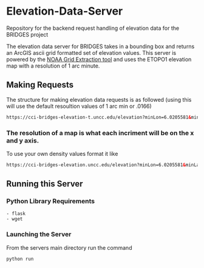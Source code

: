 # Elevation-Data-Server
Repository for the backend request handling of elevation data for the BRIDGES project

The elevation data server for BRIDGES takes in a bounding box and returns an ArcGIS ascii grid formatted set of elevation values. This server is powered by the [NOAA Grid Extraction tool](https://www.ngdc.noaa.gov/mgg/global/) and uses the ETOPO1 elevation map with a resolution of 1 arc minute.

## Making Requests
The structure for making elevation data requests is as followed (using this will use the default resoultion values of 1 arc min or .0166)
```html
https://cci-bridges-elevation-t.uncc.edu/elevation?minLon=6.0205581&minLat=46.10757&maxLon=9.707863&maxLat=47.77059
```



### The resolution of a map is what each incriment will be on the x and y axis. 

To use your own density values format it like
```html
https://cci-bridges-elevation.uncc.edu/elevation?minLon=6.0205581&minLat=46.10757&maxLon=9.707863&maxLat=47.77059&resX=.01&resY=.01
```

## Running this Server
### Python Library Requirements
    - flask
    - wget

### Launching the Server
From the servers main directory run the command
```bash
python run
```


